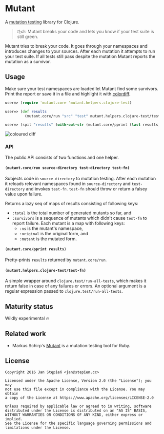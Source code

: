 # Mutant

A [mutation testing][wiki] library for Clojure.

> *tl;dr:* Mutant breaks your code and lets you know if your test suite is
> still green.

Mutant tries to break your code. It goes through your namespaces and
introduces changes to your sources. After each mutation it attempts to run
your test suite. If all tests still pass despite the mutation Mutant reports
the mutation as a survivor.

[wiki]: https://en.wikipedia.org/wiki/Mutation_testing

## Usage

Make sure your test namespaces are loaded let Mutant find some survivors.
Print the report or save it in a file and highlight it with [colordiff][cd].

```clojure
user=> (require 'mutant.core 'mutant.helpers.clojure-test)

user=> (def results
         (mutant.core/run "src" "test" mutant.helpers.clojure-test/test-fn))

user=> (spit "results" (with-out-str (mutant.core/pprint (last results))))
```

![coloured diff](https://stepien.cc/~jan/mutant/pretty.png)

[cd]: http://www.colordiff.org/

### API

The public API consists of two functions and one helper.

#### `(mutant.core/run source-directory test-directory test-fn)`

Subjects code in `source-directory` to mutation testing. After each
mutation it reloads relevant namespaces found in `source-directory`
and `test-directory` and invokes `test-fn`. `test-fn` should throw
or return a falsey value upon failure.

Returns a lazy seq of maps of results consisting of following keys:

  - `:total` is the total number of generated mutants so far, and
  - `:survivors` is a sequence of mutants which didn't cause `test-fn`
    to report failure. Each mutant is a map with following keys:
    - `:ns` is the mutant's namespace,
    - `:original` is the original form, and
    - `:mutant` is the mutated form.

#### `(mutant.core/pprint results)`

Pretty-prints `results` returned by `mutant.core/run`.

#### `(mutant.helpers.clojure-test/test-fn)`

A simple wrapper around `clojure.test/run-all-tests`, which makes it return
false in case of any failures or errors. An optional argument is a regular
expression passed to `clojure.test/run-all-tests`.

## Maturity status

Wildly experimental 🔥

## Related work

  - Markus Schirp's [Mutant](https://github.com/mbj/mutant/) is a mutation
    testing tool for Ruby.

## License

    Copyright 2016 Jan Stępień <jan@stepien.cc>

    Licensed under the Apache License, Version 2.0 (the "License"); you may
    not use this file except in compliance with the License. You may obtain
    a copy of the License at https://www.apache.org/licenses/LICENSE-2.0

    Unless required by applicable law or agreed to in writing, software
    distributed under the License is distributed on an "AS IS" BASIS,
    WITHOUT WARRANTIES OR CONDITIONS OF ANY KIND, either express or implied.
    See the License for the specific language governing permissions and
    limitations under the License.
